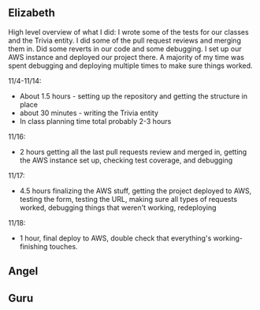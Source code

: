 ## Elizabeth ##
High level overview of what I did:
I wrote some of the tests for our classes and the Trivia entity. I did some of the pull request
reviews and merging them in. Did some reverts in our code and some debugging. I
set up our AWS instance and deployed our project there. A majority of my time was 
spent debugging and deploying multiple times to make sure things worked.

11/4-11/14:
* About 1.5 hours - setting up the repository and getting the structure in place
* about 30 minutes - writing the Trivia entity
* In class planning time total probably 2-3 hours  

11/16: 
* 2 hours getting all the last pull requests review and merged in, 
getting the AWS instance set up, checking test coverage, and debugging

11/17:
* 4.5 hours finalizing the AWS stuff, getting the project deployed to AWS, testing the form, testing the URL,
making sure all types of requests worked, debugging things that weren't working, redeploying

11/18:
* 1 hour, final deploy to AWS, double check that everything's working- finishing touches.
## Angel ##

## Guru ##